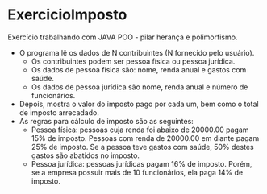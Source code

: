# ExercicioImposto
Exercício trabalhando com JAVA POO - pilar herança e polimorfismo. 
 - O programa lê os dados de N contribuintes (N fornecido pelo usuário).
   -  Os contribuintes podem ser pessoa física ou pessoa jurídica.
     - Os dados de pessoa física são: nome, renda anual e gastos com saúde. 
     - Os dados de pessoa jurídica são nome, renda anual e número de funcionários. 
 - Depois, mostra o valor do imposto pago por cada um, bem como o total de imposto arrecadado. 
 - As regras para cálculo de imposto são as seguintes:
   - Pessoa física: pessoas cuja renda foi abaixo de 20000.00 pagam 15% de imposto. Pessoas com
renda de 20000.00 em diante pagam 25% de imposto. Se a pessoa teve gastos com saúde, 50%
destes gastos são abatidos no imposto. 
   - Pessoa jurídica: pessoas jurídicas pagam 16% de imposto. Porém, se a empresa possuir mais de 10
funcionários, ela paga 14% de imposto.
